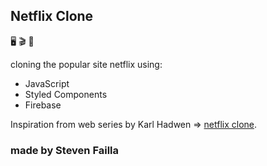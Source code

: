 ## Netflix Clone

🖥️ 🎬 📀

cloning the popular site netflix using: 
- JavaScript
- Styled Components
- Firebase

Inspiration from web series by Karl Hadwen => [netflix clone](https://www.youtube.com/watch?v=x_EEwGe-a9o).

### made by Steven Failla 
